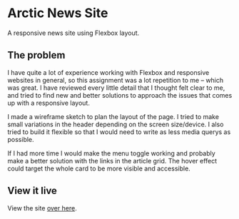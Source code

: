 # Arctic News Site

A responsive news site using Flexbox layout.

## The problem

I have quite a lot of experience working with Flexbox and responsive websites in general, so this assignment was a lot repetition to me – which was great. I have reviewed every little detail that I thought felt clear to me, and tried to find new and better solutions to approach the issues that comes up with a responsive layout.

I made a wireframe sketch to plan the layout of the page. I tried to make small variations in the header depending on the screen size/device. I also tried to build it flexible so that I would need to write as less media querys as possible.

If I had more time I would make the menu toggle working and probably make a better solution with the links in the article grid. The hover effect could target the whole card to be more visible and accessible.

## View it live
View the site [over here](https://project-arctic-news-site.netlify.com/).
